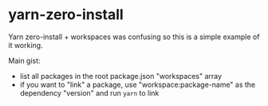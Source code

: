 # yarn-zero-install

Yarn zero-install + workspaces was confusing so this is a simple example of it working.

Main gist:
- list all packages in the root package.json "workspaces" array
- if you want to "link" a package, use "workspace:package-name" as the dependency "version" and run `yarn` to link
